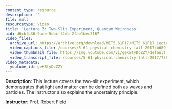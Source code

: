 ```yaml
---
content_type: resource
description: ''
file: null
resourcetype: Video
title: 'Lecture 3: Two-Slit Experiment, Quantum Weirdness'
uid: d6cbfb36-9ade-5dbc-f4db-2fae1bec5167
video_files:
  archive_url: https://archive.org/download/MIT5.61F17/MIT5_61F17_Lecture_03_300k.mp4
  video_captions_file: /courses/5-61-physical-chemistry-fall-2017/b689fc40397c5ea0a64338299557e676_3126562.vtt
  video_thumbnail_file: https://img.youtube.com/vi/geKBtyDcZZY/default.jpg
  video_transcript_file: /courses/5-61-physical-chemistry-fall-2017/73823ad1f0d015b860c7d2b941122675_3126562.pdf
video_metadata:
  youtube_id: geKBtyDcZZY
---
```


**Description**: This lecture covers the two-slit experiment, which demonstrates that light and matter can be defined both as waves and particles. The instructor also explains the uncertainty principle.

**Instructor**: Prof. Robert Field